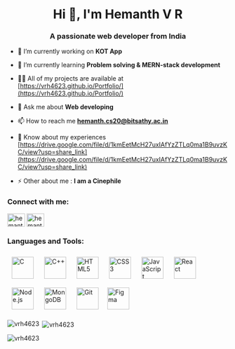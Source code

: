 <h1 align="center">Hi 👋, I'm Hemanth V R</h1>
<h3 align="center">A passionate web developer from India</h3>

- 🔭 I’m currently working on **KOT App**

- 🌱 I’m currently learning **Problem solving & MERN-stack development**

- 👨‍💻 All of my projects are available at [https://vrh4623.github.io/Portfolio/](https://vrh4623.github.io/Portfolio/)

- 💬 Ask me about **Web developing**

- 📫 How to reach me **hemanth.cs20@bitsathy.ac.in**

- 📄 Know about my experiences [https://drive.google.com/file/d/1kmEetMcH27uxIAfYzZTLq0ma1B9uvzKC/view?usp=share_link](https://drive.google.com/file/d/1kmEetMcH27uxIAfYzZTLq0ma1B9uvzKC/view?usp=share_link)

- ⚡ Other about me : **I am a Cinephile**

<h3 align="left">Connect with me:</h3>
<p align="left">
<a href="https://linkedin.com/in/hemanthvr4623" target="blank"><img align="center" src="https://raw.githubusercontent.com/rahuldkjain/github-profile-readme-generator/master/src/images/icons/Social/linked-in-alt.svg" alt="hemanthvr4623" height="30" width="40" /></a>
<a href="https://instagram.com/hemanthravi.372" target="blank"><img align="center" src="https://raw.githubusercontent.com/rahuldkjain/github-profile-readme-generator/master/src/images/icons/Social/instagram.svg" alt="hemanthravi.372" height="30" width="40" /></a>
</p>

<h3 align="left">Languages and Tools:</h3>
<p align="left">
 
 <a href="https://www.cprogramming.com/" target="_blank"><img style="margin: 10px" src="https://profilinator.rishav.dev/skills-assets/c-original.svg" alt="C" height="50" /></a>
 <a href="https://www.cplusplus.com/" target="_blank"><img style="margin: 10px" src="https://profilinator.rishav.dev/skills-assets/cplusplus-original.svg" alt="C++" height="50" /></a>
<a href="https://en.wikipedia.org/wiki/HTML5" target="_blank"><img style="margin: 10px" src="https://profilinator.rishav.dev/skills-assets/html5-original-wordmark.svg" alt="HTML5" height="50" /></a>
<a href="https://www.w3schools.com/css/" target="_blank"><img style="margin: 10px" src="https://profilinator.rishav.dev/skills-assets/css3-original-wordmark.svg" alt="CSS3" height="50" /></a>
<a href="https://www.javascript.com/" target="_blank"><img style="margin: 10px" src="https://profilinator.rishav.dev/skills-assets/javascript-original.svg" alt="JavaScript" height="50" /></a>
<a href="https://reactjs.org/" target="_blank"><img style="margin: 10px" src="https://profilinator.rishav.dev/skills-assets/react-original-wordmark.svg" alt="React" height="50" /></a>
<a href="https://nodejs.org/" target="_blank"><img style="margin: 10px" src="https://profilinator.rishav.dev/skills-assets/nodejs-original-wordmark.svg" alt="Node.js" height="50" /></a>
<a href="https://www.mongodb.com/" target="_blank"><img style="margin: 10px" src="https://profilinator.rishav.dev/skills-assets/mongodb-original-wordmark.svg" alt="MongoDB" height="50" /></a>  <a href="https://github.com/" target="_blank"><img style="margin: 10px" src="https://profilinator.rishav.dev/skills-assets/git-scm-icon.svg" alt="Git" height="50" /></a><a href="https://www.figma.com/" target="_blank"><img style="margin: 10px" src="https://profilinator.rishav.dev/skills-assets/figma-icon.svg" alt="Figma" height="50" /></a>  

<p><img align="left" src="https://github-readme-stats.vercel.app/api/top-langs?username=vrh4623&show_icons=true&locale=en&layout=compact" alt="vrh4623" /></p>

<p>&nbsp;<img align="center" src="https://github-readme-stats.vercel.app/api?username=vrh4623&show_icons=true&locale=en" alt="vrh4623" /></p>

<p><img align="center" src="https://github-readme-streak-stats.herokuapp.com/?user=vrh4623&" alt="vrh4623" /></p> 
